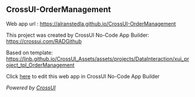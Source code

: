 ## CrossUI-OrderManagement
Web app url : https://alranstedla.github.io/CrossUI-OrderManagement

This project was created by CrossUI No-Code App Builder: https://crossui.com/RADGithub

Based on template: https://linb.github.io/CrossUI_Assets/assets/projects/DataInteraction/xui_project_tpl_OrderManagement

Click [here](https://crossui.com/RADGithub/#!from=github&owner=alranstedla&repo=CrossUI-OrderManagement) to edit this web app in CrossUI No-Code App Builder

<i>Powered by [CrossUI](https://crossui.com)</i>
